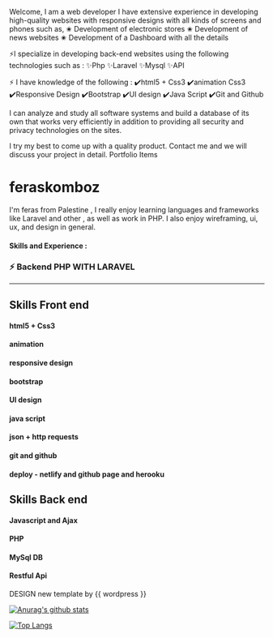 Welcome, I am a web developer
I have extensive experience in developing high-quality websites with responsive designs with all kinds of screens and phones such as,
✬ Development of electronic stores
✬ Development of news websites
✬ Development of a Dashboard with all the details

⚡️I specialize in developing back-end websites using the following technologies such as :
✨Php
✨Laravel
✨Mysql
✨API

⚡️ I have knowledge of the following :
✔️html5 + Css3
✔️animation Css3
✔️Responsive Design
✔️Bootstrap
✔️UI design
✔️Java Script
✔️Git and Github

I can analyze and study all software systems and build a database of its own that works very efficiently in addition to providing all security and privacy technologies on the sites.

I try my best to come up with a quality product. Contact me and we will discuss your project in detail.
Portfolio Items


# feraskomboz
I'm feras from Palestine , I really enjoy learning languages and frameworks like Laravel and other , as well as work in PHP. I also enjoy wireframing, ui, ux, and design in general. 

#### Skills and Experience : 

### ⚡ Backend PHP WITH LARAVEL

<hr>

## Skills Front end ##

#### html5 + Css3 

#### animation

#### responsive design 

#### bootstrap

#### UI design 

#### java script

#### json + http requests

#### git and github

#### deploy - netlify and github page and herooku 

## Skills Back end ##

#### Javascript and Ajax

#### PHP

#### MySql DB
 
#### Restful Api 

DESIGN new template by {{ wordpress }}

[![Anurag's github stats](https://github-readme-stats.vercel.app/api?username=firasabualkomboz)](https://github.com/anuraghazra/github-readme-stats)

[![Top Langs](https://github-readme-stats.vercel.app/api/top-langs/?username=firasabualkomboz&layout=compact)](https://github.com/anuraghazra/github-readme-stats)
